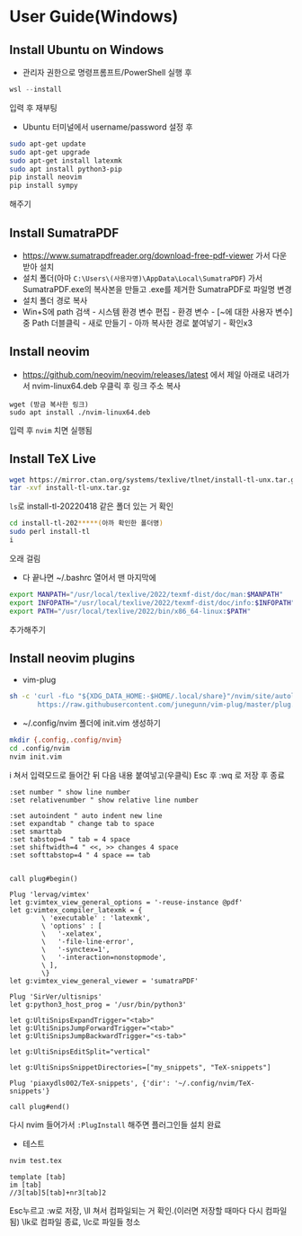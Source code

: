 User Guide(Windows)
===================

Install Ubuntu on Windows
-------------------------
- 관리자 권한으로 명령프롬프트/PowerShell 실행 후
```powershell
wsl --install
```
입력 후 재부팅
- Ubuntu 터미널에서 username/password 설정 후
```sh
sudo apt-get update
sudo apt-get upgrade
sudo apt-get install latexmk
sudo apt install python3-pip
pip install neovim
pip install sympy
```
해주기

<!--
https://docs.microsoft.com/ko-kr/windows/wsl/install

Error Messages
--------------
+ `WSL optional component is not enabled`
  - 제어판-프로그램-windows 기능 켜기/끄기-Linux용 Windows 하위 시스템 체크 후 확인 및 재부팅
+ `Error: 0x800701bc WSL 2?????????https://aka.ms/wsl2kernel??????`
  - https://docs.microsoft.com/ko-kr/windows/wsl/install-manual 의 4번 항목에 있는 Linux 커널 업데이트 패키지를 다운받아 설치
-->

Install SumatraPDF
-------------------
- https://www.sumatrapdfreader.org/download-free-pdf-viewer 가서 다운받아 설치
- 설치 폴더(아마 `C:\Users\(사용자명)\AppData\Local\SumatraPDF`) 가서 SumatraPDF.exe의 복사본을 만들고 .exe를 제거한 SumatraPDF로 파일명 변경
- 설치 폴더 경로 복사
- Win+S에 path 검색 - 시스템 환경 변수 편집 - 환경 변수 - [~에 대한 사용자 변수] 중 Path 더블클릭 - 새로 만들기 - 아까 복사한 경로 붙여넣기 - 확인x3



Install neovim
--------------
- https://github.com/neovim/neovim/releases/latest
에서 제일 아래로 내려가서 nvim-linux64.deb 우클릭 후 링크 주소 복사
```
wget (방금 복사한 링크)
sudo apt install ./nvim-linux64.deb
```
입력 후 `nvim` 치면 실행됨

Install TeX Live
----------------
```sh
wget https://mirror.ctan.org/systems/texlive/tlnet/install-tl-unx.tar.gz
tar -xvf install-tl-unx.tar.gz
```
`ls`로 install-tl-20220418 같은 폴더 있는 거 확인
```sh
cd install-tl-202*****(아까 확인한 폴더명)
sudo perl install-tl
i
```
오래 걸림
- 다 끝나면 ~/.bashrc 열어서 맨 마지막에
```sh
export MANPATH="/usr/local/texlive/2022/texmf-dist/doc/man:$MANPATH"
export INFOPATH="/usr/local/texlive/2022/texmf-dist/doc/info:$INFOPATH"
export PATH="/usr/local/texlive/2022/bin/x86_64-linux:$PATH"
```
추가해주기

Install neovim plugins
----------------------
- vim-plug
```sh
sh -c 'curl -fLo "${XDG_DATA_HOME:-$HOME/.local/share}"/nvim/site/autoload/plug.vim --create-dirs \
       https://raw.githubusercontent.com/junegunn/vim-plug/master/plug.vim'
```

- ~/.config/nvim 폴더에 init.vim 생성하기
```sh
mkdir {.config,.config/nvim}
cd .config/nvim
nvim init.vim
```

i 쳐서 입력모드로 들어간 뒤 다음 내용 붙여넣고(우클릭) Esc 후 :wq 로 저장 후 종료
```vim
:set number " show line number
:set relativenumber " show relative line number

:set autoindent " auto indent new line
:set expandtab " change tab to space
:set smarttab
:set tabstop=4 " tab = 4 space
:set shiftwidth=4 " <<, >> changes 4 space
:set softtabstop=4 " 4 space == tab


call plug#begin()

Plug 'lervag/vimtex'
let g:vimtex_view_general_options = '-reuse-instance @pdf'
let g:vimtex_compiler_latexmk = {
        \ 'executable' : 'latexmk',
        \ 'options' : [
        \   '-xelatex',
        \   '-file-line-error',
        \   '-synctex=1',
        \   '-interaction=nonstopmode',
        \ ],
        \}
let g:vimtex_view_general_viewer = 'sumatraPDF'
    
Plug 'SirVer/ultisnips'
let g:python3_host_prog = '/usr/bin/python3'

let g:UltiSnipsExpandTrigger="<tab>"
let g:UltiSnipsJumpForwardTrigger="<tab>"
let g:UltiSnipsJumpBackwardTrigger="<s-tab>"

let g:UltiSnipsEditSplit="vertical"

let g:UltiSnipsSnippetDirectories=["my_snippets", "TeX-snippets"]

Plug 'piaxydls002/TeX-snippets', {'dir': '~/.config/nvim/TeX-snippets'}

call plug#end()
```

다시 nvim 들어가서 `:PlugInstall` 해주면 플러그인들 설치 완료

- 테스트
```sh
nvim test.tex
```
```vim
template [tab]
im [tab]
//3[tab]5[tab]+nr3[tab]2
```
Esc누르고 :w로 저장, \ll 쳐서 컴파일되는 거 확인.(이러면 저장할 때마다 다시 컴파일됨) \lk로 컴파일 종료, \lc로 파일들 청소
